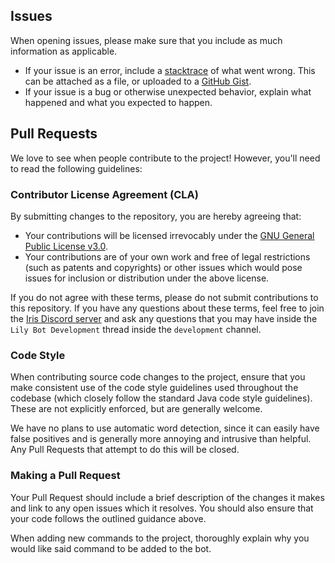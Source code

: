 ## Issues

When opening issues, please make sure that you include as much information as applicable.

* If your issue is an error, include a
[stacktrace](https://stackoverflow.com/questions/3988788/what-is-a-stack-trace-and-how-can-i-use-it-to-debug-my-application-errors)
of what went wrong. This can be attached as a file, or uploaded to a [GitHub Gist](https://gist.github.com/).
* If your issue is a bug or otherwise unexpected behavior, explain what happened and what you expected to happen.

## Pull Requests

We love to see when people contribute to the project! However, you'll need to read the following guidelines:

### Contributor License Agreement (CLA)

By submitting changes to the repository, you are hereby agreeing that:

* Your contributions will be licensed irrevocably under the [GNU General Public License v3.0](https://choosealicense.com/licenses/gpl-3.0/).
* Your contributions are of your own work and free of legal restrictions (such as patents and copyrights) or other issues
which would pose issues for inclusion or distribution under the above license.

If you do not agree with these terms, please do not submit contributions to this repository. If you have any questions
about these terms, feel free to join the [Iris Discord server](https://discord.gg/jQJnav2jPu) and ask any questions that
you may have inside the `Lily Bot Development` thread inside the `development` channel.

### Code Style

When contributing source code changes to the project, ensure that you make consistent use of the code style guidelines
used throughout the codebase (which closely follow the standard Java code style guidelines).
These are not explicitly enforced, but are generally welcome.

We have no plans to use automatic word detection, since it can easily have false positives and is generally more annoying
and intrusive than helpful. Any Pull Requests that attempt to do this will be closed.

### Making a Pull Request

Your Pull Request should include a brief description of the changes it makes and link to any open issues which it
resolves. You should also ensure that your code follows the outlined guidance above.

When adding new commands to the project, thoroughly explain why you would like said command to be added to the bot.

